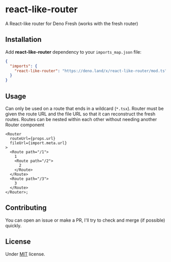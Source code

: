 # react-like-router

A React-like router for Deno Fresh (works with the fresh router)

## Installation

Add **react-like-router** dependency to your `imports_map.json` file:

```json
{
  "imports": {
    "react-like-router": "https://deno.land/x/react-like-router/mod.ts"
  }
}
```

## Usage

Can only be used on a route that ends in a wildcard (`*.tsx`). Router must be
given the route URL and the file URL so that it can reconstruct the fresh
routes. Routes can be nested within each other without needing another Router
component

```tsx
<Router
  routeUrl={props.url}
  fileUrl={import.meta.url}
>
  <Route path="/1">
    1
    <Route path="/2">
      2
    </Route>
  </Route>
  <Route path="/3">
    3
  </Route>
</Router>;
```

## Contributing

You can open an issue or make a PR, I'll try to check and merge (if possible)
quickly.

## License

Under [MIT](https://github.com/egmaleta/fresh_layout/blob/main/LICENSE) license.
